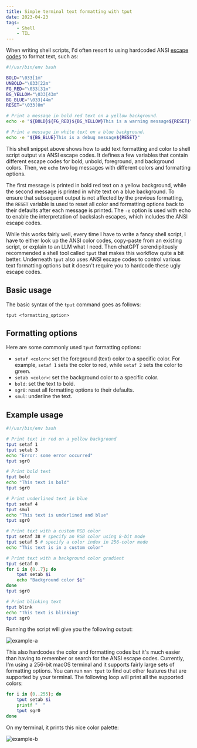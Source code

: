 ```yaml
---
title: Simple terminal text formatting with tput
date: 2023-04-23
tags:
    - Shell
    - TIL
---
```


When writing shell scripts, I'd often resort to using hardcoded ANSI [escape codes] to
format text, such as:

```sh
#!/usr/bin/env bash

BOLD="\033[1m"
UNBOLD="\033[22m"
FG_RED="\033[31m"
BG_YELLOW="\033[43m"
BG_BLUE="\033[44m"
RESET="\033[0m"

# Print a message in bold red text on a yellow background.
echo -e "${BOLD}${FG_RED}${BG_YELLOW}This is a warning message${RESET}"

# Print a message in white text on a blue background.
echo -e "${BG_BLUE}This is a debug message${RESET}"
```

This shell snippet above shows how to add text formatting and color to shell script
output via ANSI escape codes. It defines a few variables that contain different escape
codes for bold, unbold, foreground, and background colors. Then, we `echo` two log
messages with different colors and formatting options.

The first message is printed in bold red text on a yellow background, while the second
message is printed in white text on a blue background. To ensure that subsequent output
is not affected by the previous formatting, the `RESET` variable is used to reset all
color and formatting options back to their defaults after each message is printed.
The `-e` option is used with echo to enable the interpretation of backslash escapes,
which includes the ANSI escape codes.

While this works fairly well, every time I have to write a fancy shell script, I have
to either look up the ANSI color codes, copy-paste from an existing script, or explain
to an LLM what I need. Then chatGPT serendipitously recommended a shell tool called
`tput` that makes this workflow quite a bit better. Underneath `tput` also uses ANSI
escape codes to control various text formatting options but it doesn't require you to
hardcode these ugly escape codes.

## Basic usage

The basic syntax of the `tput` command goes as follows:

```
tput <formatting_option>
```

## Formatting options

Here are some commonly used `tput` formatting options:

* `setaf <color>`: set the foreground (text) color to a specific color. For example,
`setaf 1` sets the color to red, while `setaf 2` sets the color to green.
* `setab <color>`: set the background color to a specific color.
* `bold`: set the text to bold.
* `sgr0`: reset all formatting options to their defaults.
* `smul`: underline the text.

## Example usage

```sh
#!/usr/bin/env bash

# Print text in red on a yellow background
tput setaf 1
tput setab 3
echo "Error: some error occurred"
tput sgr0

# Print bold text
tput bold
echo "This text is bold"
tput sgr0

# Print underlined text in blue
tput setaf 4
tput smul
echo "This text is underlined and blue"
tput sgr0

# Print text with a custom RGB color
tput setaf 38 # specify an RGB color using 8-bit mode
tput setaf 5 # specify a color index in 256-color mode
echo "This text is in a custom color"

# Print text with a background color gradient
tput setaf 0
for i in {0..7}; do
    tput setab $i
    echo "Background color $i"
done
tput sgr0

# Print blinking text
tput blink
echo "This text is blinking"
tput sgr0
```

Running the script will give you the following output:

![example-a]

This also hardcodes the color and formatting codes but it's much easier than having to
remember or search for the ANSI escape codes. Currently, I'm using a 256-bit macOS
terminal and it supports fairly large sets of formatting options. You can run `man tput`
to find out other features that are supported by your terminal. The following loop will
print all the supported colors:

```sh
for i in {0..255}; do
    tput setab $i
    printf "  "
    tput sgr0
done
```

On my terminal, it prints this nice color palette:

![example-b]

[escape codes]: https://gist.github.com/fnky/458719343aabd01cfb17a3a4f7296797
[example-a]: https://user-images.githubusercontent.com/30027932/233862459-4035a81d-d2e9-40a7-9fe3-c68775c5e19c.png
[example-b]: https://user-images.githubusercontent.com/30027932/233863008-32dbb414-f94f-4644-899f-1211bc38ec02.png
